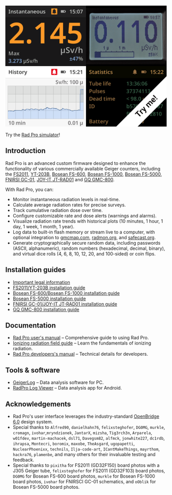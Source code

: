 [![Rad Pro Simulator - Try me!](docs/img/radpro-title-tryme.png)](https://gissio.github.io/radpro-simulator/)

Try the [Rad Pro simulator](https://gissio.github.io/radpro-simulator/)!

## Introduction

Rad Pro is an advanced custom firmware designed to enhance the functionality of various commercially available Geiger counters, including the [FS2011](https://www.amazon.com/s?k=fs2011), [YT-203B](https://www.amazon.com/s?k=yt203b), [Bosean FS-600](https://bosean.net/products/nuclear_radiation_detector.html), [Bosean FS-1000](https://bosean.net/products/FS-1000_nuclear_radiation_detector.html), [Bosean FS-5000](https://bosean.net/FS-5000-Nuclear-Radiation-Detector-2.html), [FNIRSI GC-01](https://www.fnirsi.com/products/gc-01), [JOY-IT JT-RAD01](https://joy-it.net/products/JT-RAD01) and [GQ GMC-800](https://www.gqelectronicsllc.com/comersus/store/comersus_viewItem.asp?idProduct=5859).

With Rad Pro, you can:

* Monitor instantaneous radiation levels in real-time.
* Calculate average radiation rates for precise surveys.
* Track cumulative radiation dose over time.
* Configure customizable rate and dose alerts (warnings and alarms).
* Visualize radiation rate trends with historical plots (10 minutes, 1 hour, 1 day, 1 week, 1 month, 1 year).
* Log data to built-in flash memory or stream live to a computer, with optional integration to [gmcmap.com](https://gmcmap.com), [radmon.org](https://radmon.org), and [safecast.org](https://map.safecast.org).
* Generate cryptographically secure random data, including passwords (ASCII, alphanumeric), random numbers (hexadecimal, decimal, binary), and virtual dice rolls (4, 6, 8, 10, 12, 20, and 100-sided) or coin flips.

## Installation guides

* [Important legal information](docs/legal.md)
* [FS2011/YT-203B installation guide](docs/devices/FS2011/install.md)
* [Bosean FS-600/Bosean FS-1000 installation guide](docs/devices/Bosean%20FS-600,%20FS-1000/install.md)
* [Bosean FS-5000 installation guide](docs/devices/Bosean%20FS-5000/install.md)
* [FNIRSI GC-01/JOY-IT JT-RAD01 installation guide](docs/devices/FNIRSI%20GC-01/install.md)
* [GQ GMC-800 installation guide](docs/devices/GQ%20GMC-800/install.md)

## Documentation

* [Rad Pro user's manual](docs/manual.md) – Comprehensive guide to using Rad Pro.
* [Ionizing radiation field guide](https://github.com/Gissio/ionizing-radiation-field-guide) – Learn the fundamentals of ionizing radiation.
* [Rad Pro developers's manual](docs/developers.md) – Technical details for developers.

## Tools & software

* [GeigerLog](https://sourceforge.net/projects/geigerlog/) – Data analysis software for PC.
* [RadPro Log Viewer](https://github.com/mayrthom/RadPro-LogViewer) – Data analysis app for Android.

## Acknowledgements

* Rad Pro's user interface leverages the industry-standard [OpenBridge 6.0](https://www.openbridge.no/) design system.
* Special thanks to `Alfred90`, `danielhahn76`, `felixsteghofer`, `DG0MG`, `murkle`, `cromagn`, `ivohar`,`mryndzionek`, `JantarX`,  `mizsha`, `Tig3rch3n`, `Arparela`, `w01fdev`, `martin-machacek`, `dsl71`, `Davegsm82`, `alfmck`, `jonwhite227`, `dc1rdb`, `ihrapsa`, `Montecri`, `boromix`, `maxobe`, `TheAsgard`, `ugopapetti`, `NuclearPhoenixx`, `technils`, `Ilja-code-art`, `ICantMakeThings`, `mayrthom`, `hackra76`, `plamenbe`, and many others for their invaluable testing and feedback.
* Special thanks to `pixitha` for FS2011 (GD32F150) board photos with a J305 Geiger tube, `felixsteghofer` for FS2011 (GD32F103) board photos, `DG0MG` for Bosean FS-600 board photos, `murkle` for Bosean FS-1000 board photos, `ivohar` for FNIRSCI GC-01 schematics, and `oOblik` for Bosean FS-5000 board photos.
